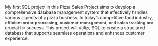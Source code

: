 <pr> My first SQL project in this Pizza Sales Project aims to develop a comprehensive database management system that effectively handles various aspects of a pizza business. In today’s competitive food industry, efficient order processing, customer management, and sales tracking are crucial for success. This project will utilize SQL to create a structured database that supports seamless operations and enhances customer experience.<pr/>
